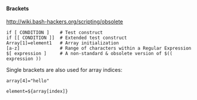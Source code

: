 

#### Brackets

<http://wiki.bash-hackers.org/scripting/obsolete>

```shell
if [ CONDITION ]    # Test construct
if [[ CONDITION ]]  # Extended test construct
Array[1]=element1   # Array initialization
[a-z]               # Range of characters within a Regular Expression
$[ expression ]     # A non-standard & obsolete version of $(( expression )) 
```

Single brackets are also used for array indices:

```shell
array[4]="hello"

element=${array[index]}
```
